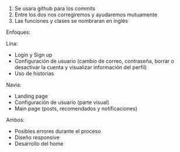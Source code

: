 1.	Se usara github para los commits
2.	Entre los dos nos corregiremos y ayudaremos mutuamente
3.	Las funciones y clases se nombraran en inglés

Enfoques:

Lina:
-	Login y Sign up
-	Configuración de usuario (cambio de correo, contraseña, borrar o desactivar la cuenta y visualizar información del perfil)
-	Uso de historias 

Navia:
-	Landing page
-	Configuración de usuario (parte visual)
-	Main page (posts, recomendados y notificaciones)

Ambos:
-	Posibles errores durante el proceso 
-	Diseño responsive
-	Desarrollo del home
